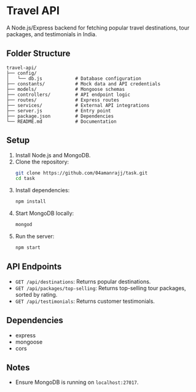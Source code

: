 # Travel API

A Node.js/Express backend for fetching popular travel destinations, tour packages, and testimonials in India.

## Folder Structure
```
travel-api/
├── config/
│   └── db.js            # Database configuration
├── constants/           # Mock data and API credentials
├── models/              # Mongoose schemas
├── controllers/         # API endpoint logic
├── routes/              # Express routes
├── services/            # External API integrations
├── server.js            # Entry point
├── package.json         # Dependencies
└── README.md            # Documentation
```

## Setup
1. Install Node.js and MongoDB.
2. Clone the repository:
   ```bash
   git clone https://github.com/04amanrajj/task.git
   cd task
   ```
3. Install dependencies:
   ```bash
   npm install
   ```
4. Start MongoDB locally:
   ```bash
   mongod
   ```
5. Run the server:
   ```bash
   npm start
   ```

## API Endpoints
- `GET /api/destinations`: Returns popular destinations.
- `GET /api/packages/top-selling`: Returns top-selling tour packages, sorted by rating.
- `GET /api/testimonials`: Returns customer testimonials.

## Dependencies
- express
- mongoose
- cors

## Notes
- Ensure MongoDB is running on `localhost:27017`.